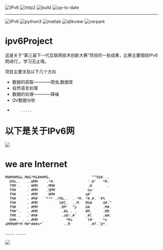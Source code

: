 ![IPv6](https://img.shields.io/badge/ipv6-go!-green.svg)
![http2](https://img.shields.io/badge/http2-go!-green.svg)
![build](https://camo.githubusercontent.com/c84cbbf389a8afa4914ab31bac3d09d14a6c21dc/68747470733a2f2f7365637572652e7472617669732d63692e6f72672f77697265736572766963652f6373766b69742e737667)
![up-to-date](https://camo.githubusercontent.com/d93b8d44bdceed664df7582e316edbbb4f14f7ad/68747470733a2f2f67656d6e617369756d2e636f6d2f77697265736572766963652f6373766b69742e737667)

---
![IPv6](https://www.ipv6ready.org/images/logo.jpg)
![python3](https://www.python.org/static/community_logos/python-logo.png)
![matlab](https://cn.mathworks.com/includes_content/nextgen/images/bg_header_mwlogo_notag.jpg)
![qlikview](http://global.qlik.com/images/interface/chrome/logo.png)
![cerpark](http://www.cerpark.com/hulianwang/css/images/logo.png)



# ipv6Project
这是关于“第三届下一代互联网技术创新大赛”项目的一些成果，比赛主要围绕IPv6网进行,，学习无止境。

项目主要涉及以下几个方向

*   数据的获取————爬虫,数据库
*   自然语言处理
*   数据的处理————降噪
*   QV数据分析
*         .....




# 以下是关于IPv6网
![](https://gss1.bdstatic.com/9vo3dSag_xI4khGkpoWK1HF6hhy/baike/c0%3Dbaike80%2C5%2C5%2C80%2C26/sign=0e7c794b3dfae6cd18b9a3336eda6441/eaf81a4c510fd9f94e7dcd152d2dd42a2834a460.jpg)





          
# we are Internet  

                                                     
                            
    MW#M#M&&.MW&*M&###M&.                   ^^X8#... 
      bMo..   ..WMM    .*#.               '.W'   *M. 
      fMM .   . WMM    .MM#               .W       . 
      fM#     . #MM    .QMM               &w'        
      fM#     . #MM     WM#              q#'         
      fM#     . #M#   '*** .rM&..  . *M. *#.#. `#%   
      fM#     . #MM          b#I.  ..M   M&W     d#.^
      fM#     . #MM          .8M'  ^p    &W      .M#.
      fM#'.   . #MM           .#& . .    #M.     .MM 
      fMM .   .'#M#           .oW!.#'    .#l     .W#.
      bM#.  . ..#MM             *Ma       Y#'    *o  
    aMMM#M*M M#*###o*`         ..M         .#f.`@*.  
   ........   ........  



![](http://upload.chinaz.com/2015/0721/1437441272917.gif)


